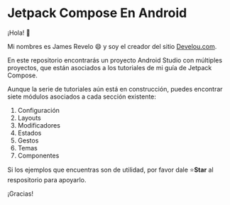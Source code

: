 # Jetpack Compose En Android

¡Hola! 👋

Mi nombres es James Revelo 😄 y soy el creador del sitio [Develou.com](https://www.develou.com/).

En este repositorio encontrarás un proyecto Android Studio con múltiples proyectos, que están asociados a los tutoriales de mi guía de Jetpack Compose.

Aunque la serie de tutoriales aún está en construcción, puedes encontrar siete módulos asociados a cada sección existente:

1. Configuración
2. Layouts
3. Modificadores
4. Estados
5. Gestos
6. Temas
7. Componentes

Si los ejemplos que encuentras son de utilidad, por favor dale ⭐**Star** al respositorio para apoyarlo.

¡Gracias!
